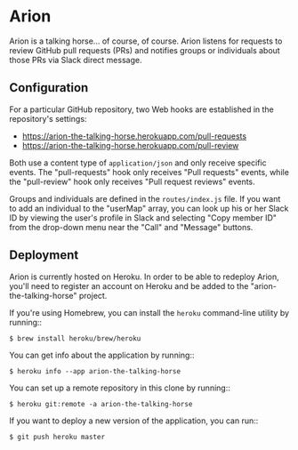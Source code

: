Arion
=====

Arion is a talking horse... of course, of course. Arion listens for requests to
review GitHub pull requests (PRs) and notifies groups or individuals about
those PRs via Slack direct message.

Configuration
-------------

For a particular GitHub repository, two Web hooks are established in the
repository's settings:

* https://arion-the-talking-horse.herokuapp.com/pull-requests
* https://arion-the-talking-horse.herokuapp.com/pull-review

Both use a content type of `application/json` and only receive specific events.
The "pull-requests" hook only receives "Pull requests" events, while the
"pull-review" hook only receives "Pull request reviews" events.

Groups and individuals are defined in the `routes/index.js` file. If you want
to add an individual to the "userMap" array, you can look up his or her Slack
ID by viewing the user's profile in Slack and selecting "Copy member ID" from
the drop-down menu near the "Call" and "Message" buttons.

Deployment
----------

Arion is currently hosted on Heroku. In order to be able to redeploy Arion,
you'll need to register an account on Heroku and be added to the
"arion-the-talking-horse" project.

If you're using Homebrew, you can install the `heroku` command-line utility
by running::

    $ brew install heroku/brew/heroku

You can get info about the application by running::

    $ heroku info --app arion-the-talking-horse

You can set up a remote repository in this clone by running::

    $ heroku git:remote -a arion-the-talking-horse

If you want to deploy a new version of the application, you can run::

    $ git push heroku master
